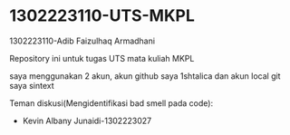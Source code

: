 # 1302223110-UTS-MKPL
1302223110-Adib Faizulhaq Armadhani

Repository ini untuk tugas UTS mata kuliah MKPL

saya menggunakan 2 akun, akun github saya 1shtalica dan akun local git saya sintext

Teman diskusi(Mengidentifikasi bad smell pada code):
- Kevin Albany Junaidi-1302223027
